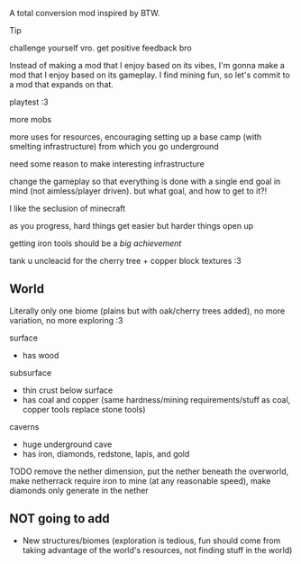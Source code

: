 A total conversion mod inspired by BTW.

> [!TIP]
> challenge yourself vro. get positive feedback bro

Instead of making a mod that I enjoy based on its vibes, I'm gonna make a mod that I enjoy based on its gameplay. I find mining fun, so let's commit to a mod that expands on that.

playtest :3

more mobs

more uses for resources, encouraging setting up a base camp (with smelting infrastructure) from which you go underground

need some reason to make interesting infrastructure

change the gameplay so that everything is done with a single end goal in mind (not aimless/player driven). but what goal, and how to get to it?!

I like the seclusion of minecraft

as you progress, hard things get easier but harder things open up

getting iron tools should be a _big achievement_

tank u uncleacid for the cherry tree + copper block textures :3

## World

Literally only one biome (plains but with oak/cherry trees added), no more variation, no more exploring :3

surface
- has wood

subsurface
- thin crust below surface
- has coal and copper (same hardness/mining requirements/stuff as coal, copper tools replace stone tools)

caverns
- huge underground cave
- has iron, diamonds, redstone, lapis, and gold
  
TODO remove the nether dimension, put the nether beneath the overworld, make netherrack require iron to mine (at any reasonable speed), make diamonds only generate in the nether

## NOT going to add

- New structures/biomes (exploration is tedious, fun should come from taking advantage of the world's resources, not finding stuff in the world)
